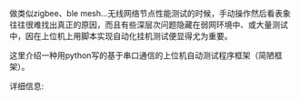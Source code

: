 做类似zigbee、ble mesh…无线网络节点性能测试的时候，手动操作然后看表象往往很难找出真正的原因，而且有些深层次问题隐藏在弱网环境中、或大量测试中，因在上位机上用脚本实现自动化挂机测试便显得尤为重要。

这里介绍一种用python写的基于串口通信的上位机自动测试程序框架（简陋框架）。

详细信息:

